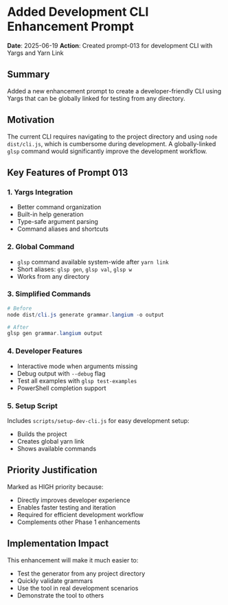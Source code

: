 # Added Development CLI Enhancement Prompt

**Date**: 2025-06-19
**Action**: Created prompt-013 for development CLI with Yargs and Yarn Link

## Summary
Added a new enhancement prompt to create a developer-friendly CLI using Yargs that can be globally linked for testing from any directory.

## Motivation
The current CLI requires navigating to the project directory and using `node dist/cli.js`, which is cumbersome during development. A globally-linked `glsp` command would significantly improve the development workflow.

## Key Features of Prompt 013

### 1. Yargs Integration
- Better command organization
- Built-in help generation  
- Type-safe argument parsing
- Command aliases and shortcuts

### 2. Global Command
- `glsp` command available system-wide after `yarn link`
- Short aliases: `glsp gen`, `glsp val`, `glsp w`
- Works from any directory

### 3. Simplified Commands
```powershell
# Before
node dist/cli.js generate grammar.langium -o output

# After  
glsp gen grammar.langium output
```

### 4. Developer Features
- Interactive mode when arguments missing
- Debug output with `--debug` flag
- Test all examples with `glsp test-examples`
- PowerShell completion support

### 5. Setup Script
Includes `scripts/setup-dev-cli.js` for easy development setup:
- Builds the project
- Creates global yarn link
- Shows available commands

## Priority Justification
Marked as HIGH priority because:
- Directly improves developer experience
- Enables faster testing and iteration
- Required for efficient development workflow
- Complements other Phase 1 enhancements

## Implementation Impact
This enhancement will make it much easier to:
- Test the generator from any project directory
- Quickly validate grammars
- Use the tool in real development scenarios
- Demonstrate the tool to others
